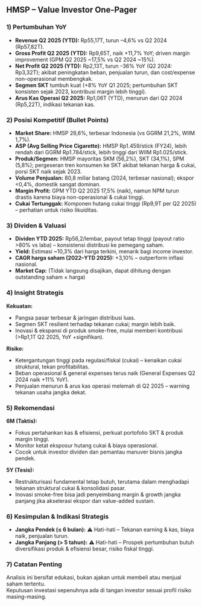 ## HMSP – Value Investor One-Pager

### 1) Pertumbuhan YoY
- **Revenue Q2 2025 (YTD):** Rp55,17T, turun –4,6% vs Q2 2024 (Rp57,82T).
- **Gross Profit Q2 2025 (YTD):** Rp9,65T, naik +11,7% YoY; driven margin improvement (GPM Q2 2025 ~17,5% vs Q2 2024 ~15%).
- **Net Profit Q2 2025 (YTD):** Rp2,13T, turun –36% YoY (Q2 2024: Rp3,32T); akibat peningkatan beban, penjualan turun, dan cost/expense non-operasional membengkak.
- **Segmen SKT** tumbuh kuat (+8% YoY Q1 2025; pertumbuhan SKT konsisten sejak 2023, kontribusi margin lebih tinggi).
- **Arus Kas Operasi Q2 2025:** Rp1,06T (YTD), menurun dari Q2 2024 (Rp5,22T), indikasi tekanan kas.

### 2) Posisi Kompetitif (Bullet Points)
- **Market Share:** HMSP 28,6%, terbesar Indonesia (vs GGRM 21,2%, WIIM 1,7%).
- **ASP (Avg Selling Price Cigarette):** HMSP Rp1.459/stick (FY24), lebih rendah dari GGRM Rp1.784/stick, lebih tinggi dari WIIM Rp1.025/stick.
- **Produk/Segmen:** HMSP mayoritas SKM (56,2%), SKT (34,1%), SPM (5,8%); pergeseran tren konsumen ke SKT akibat tekanan harga & cukai, porsi SKT naik sejak 2023.
- **Volume Penjualan:** 80,8 miliar batang (2024, terbesar nasional); ekspor <0,4%, domestik sangat dominan.
- **Margin Profit:** GPM YTD Q2 2025 17,5% (naik), namun NPM turun drastis karena biaya non-operasional & cukai tinggi.
- **Cukai Tertunggak:** Komponen hutang cukai tinggi (Rp9,9T per Q2 2025) – perhatian untuk risiko likuiditas.

### 3) Dividen & Valuasi
- **Dividen YTD 2025:** Rp56,2/lembar, payout tetap tinggi (payout ratio >80% vs laba) – konsistensi distribusi ke pemegang saham.
- **Yield:** Estimasi ~10,3% dari harga terkini, menarik bagi income investor.
- **CAGR harga saham (2022–YTD 2025):** +3,10% – outperform inflasi nasional.
- **Market Cap:** (Tidak langsung disajikan, dapat dihitung dengan outstanding saham × harga)

### 4) Insight Strategis
**Kekuatan:**
- Pangsa pasar terbesar & jaringan distribusi luas.
- Segmen SKT resilient terhadap tekanan cukai; margin lebih baik.
- Inovasi & ekspansi di produk smoke-free, mulai memberi kontribusi (>Rp1,1T Q2 2025, YoY +signifikan).

**Risiko:**
- Ketergantungan tinggi pada regulasi/fiskal (cukai) – kenaikan cukai struktural, tekan profitabilitas.
- Beban operasional & general expenses terus naik (General Expenses Q2 2024 naik +11% YoY).
- Penjualan menurun & arus kas operasi melemah di Q2 2025 – warning tekanan usaha jangka dekat.

### 5) Rekomendasi
**6M (Taktis):**
- Fokus pertahankan kas & efisiensi, perkuat portofolio SKT & produk margin tinggi.
- Monitor ketat eksposur hutang cukai & biaya operasional.
- Cocok untuk investor dividen dan pemantau manuver bisnis jangka pendek.

**5Y (Tesis):**
- Restrukturisasi fundamental tetap butuh, terutama dalam menghadapi tekanan struktural cukai & konsolidasi pasar.
- Inovasi smoke-free bisa jadi penyeimbang margin & growth jangka panjang jika akselerasi ekspor dan value-added sustain.

### 6) Kesimpulan & Indikasi Strategis
- **Jangka Pendek (≤ 6 bulan):** ⚠️ Hati-hati – Tekanan earning & kas, biaya naik, penjualan turun.
- **Jangka Panjang (> 5 tahun):** ⚠️ Hati-hati – Prospek pertumbuhan butuh diversifikasi produk & efisiensi besar, risiko fiskal tinggi.

### 7) Catatan Penting
Analisis ini bersifat edukasi, bukan ajakan untuk membeli atau menjual saham tertentu.  
Keputusan investasi sepenuhnya ada di tangan investor sesuai profil risiko masing-masing.